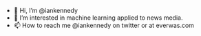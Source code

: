 - 👋 Hi, I’m @iankennedy
- 👀 I’m interested in machine learning applied to news media.
- 📫 How to reach me @iankennedy on twitter or at everwas.com

<!---
iankennedy/iankennedy is a ✨ special ✨ repository because its `README.md` (this file) appears on your GitHub profile.
You can click the Preview link to take a look at your changes.
--->
